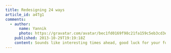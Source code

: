 ```yaml
---
title: Redesigning 24 ways
article_id: a4Tg1
comments:
  - author:
      name: Yannik
      photo: https://gravatar.com/avatar/bec1fd0169f98c21fa159c5eb3cd3e34
    published: 2013-10-29T19:19:18Z
    content: Sounds like interesting times ahead, good luck for your future!
---
```

